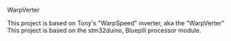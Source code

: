 WarpVerter

This project is based on Tony's "WarpSpeed" inverter, aka the "WarpVerter"
This project is based on the stm32duino, Bluepill processor module.
